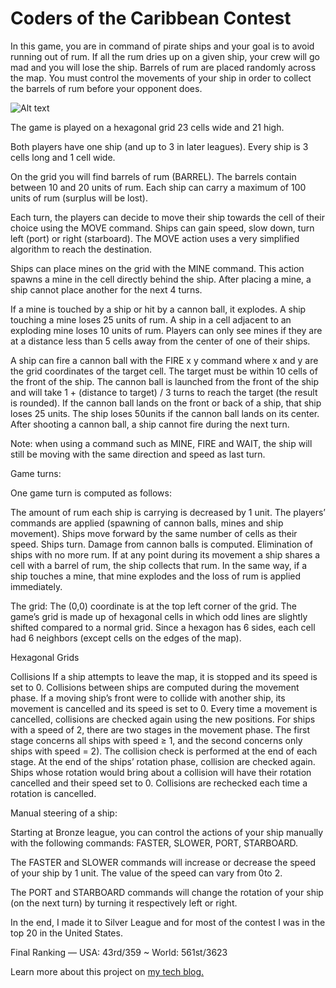 # Coders of the Caribbean Contest

In this game, you are in command of pirate ships and your goal is to avoid running out of rum. If all the rum dries up on a given ship, your crew will go mad and you will lose the ship. Barrels of rum are placed randomly across the map. You must control the movements of your ship in order to collect the barrels of rum before your opponent does.

![Alt text](https://ianannasetech.files.wordpress.com/2017/04/screen-shot-2017-04-24-at-4-14-25-pm.png?w=1534)

The game is played on a hexagonal grid 23 cells wide and 21 high.

Both players have one ship (and up to 3 in later leagues). Every ship is 3 cells long and 1 cell wide.

On the grid you will find barrels of rum (BARREL). The barrels contain between 10 and 20 units of rum. Each ship can carry a maximum of 100 units of rum (surplus will be lost).

Each turn, the players can decide to move their ship towards the cell of their choice using the MOVE command. Ships can gain speed, slow down, turn left (port) or right (starboard). The MOVE action uses a very simplified algorithm to reach the destination.

Ships can place mines on the grid with the MINE command. This action spawns a mine in the cell directly behind the ship. After placing a mine, a ship cannot place another for the next 4 turns.

If a mine is touched by a ship or hit by a cannon ball, it explodes. A ship touching a mine loses 25 units of rum. A ship in a cell adjacent to an exploding mine loses 10 units of rum. Players can only see mines if they are at a distance less than 5 cells away from the center of one of their ships.

A ship can fire a cannon ball with the FIRE x y command where x and y are the grid coordinates of the target cell. The target must be within 10 cells of the front of the ship. The cannon ball is launched from the front of the ship and will take 1 + (distance to target) / 3 turns to reach the target (the result is rounded). If the cannon ball lands on the front or back of a ship, that ship loses 25 units. The ship loses 50units if the cannon ball lands on its center. After shooting a cannon ball, a ship cannot fire during the next turn.

Note: when using a command such as MINE, FIRE and WAIT, the ship will still be moving with the same direction and speed as last turn.

Game turns:

One game turn is computed as follows:

The amount of rum each ship is carrying is decreased by 1 unit.
The players’ commands are applied (spawning of cannon balls, mines and ship movement).
Ships move forward by the same number of cells as their speed.
Ships turn.
Damage from cannon balls is computed.
Elimination of ships with no more rum.
If at any point during its movement a ship shares a cell with a barrel of rum, the ship collects that rum. In the same way, if a ship touches a mine, that mine explodes and the loss of rum is applied immediately.

The grid:
The (0,0) coordinate is at the top left corner of the grid. The game’s grid is made up of hexagonal cells in which odd lines are slightly shifted compared to a normal grid. Since a hexagon has 6 sides, each cell had 6 neighbors (except cells on the edges of the map).

Hexagonal Grids

Collisions
If a ship attempts to leave the map, it is stopped and its speed is set to 0.
Collisions between ships are computed during the movement phase. If a moving ship’s front were to collide with another ship, its movement is cancelled and its speed is set to 0. Every time a movement is cancelled, collisions are checked again using the new positions.
For ships with a speed of 2, there are two stages in the movement phase. The first stage concerns all ships with speed ≥ 1, and the second concerns only ships with speed = 2). The collision check is performed at the end of each stage.
At the end of the ships’ rotation phase, collision are checked again. Ships whose rotation would bring about a collision will have their rotation cancelled and their speed set to 0. Collisions are rechecked each time a rotation is cancelled.

Manual steering of a ship:

Starting at Bronze league, you can control the actions of your ship manually with the following commands: FASTER, SLOWER, PORT, STARBOARD.

The FASTER and SLOWER commands will increase or decrease the speed of your ship by 1 unit. The value of the speed can vary from 0to 2.

The PORT and STARBOARD commands will change the rotation of your ship (on the next turn) by turning it respectively left or right.

In the end, I made it to Silver League and for most of the contest I was in the top 20 in the United States.

Final Ranking — USA: 43rd/359 ~ World: 561st/3623

Learn more about this project on [my tech blog.](https://ianannase.tech.blog/2017/04/24/python3-coders-of-the-caribbean-contest/)
